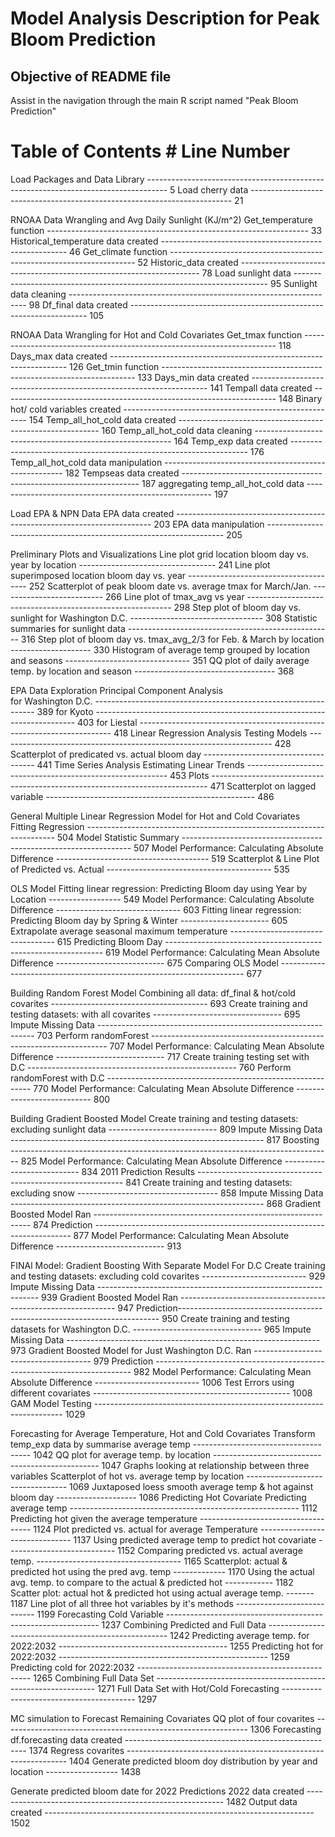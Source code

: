 # Model Analysis Description for Peak Bloom Prediction #

## Objective of README file ##
Assist in the navigation through the main R script named "Peak Bloom Prediction"

# **Table of Contents** #                                                                Line Number
Load Packages and Data
    Library ----------------------------------------------------------------------------------- 5
    Load cherry data ------------------------------------------------------------------------- 21

RNOAA Data Wrangling and Avg Daily Sunlight (KJ/m^2)
    Get_temperature function ----------------------------------------------------------------- 33
    Historical_temperature data created ------------------------------------------------------ 46
    Get_climate function --------------------------------------------------------------------- 52
    Historic_data created -------------------------------------------------------------------- 78
    Load sunlight data ----------------------------------------------------------------------- 95
    Sunlight data cleaning ------------------------------------------------------------------- 98
    Df_final data created ------------------------------------------------------------------- 105

RNOAA Data Wrangling for Hot and Cold Covariates 
    Get_tmax function ----------------------------------------------------------------------- 118
    Days_max data created ------------------------------------------------------------------- 126
    Get_tmin function ----------------------------------------------------------------------- 133
    Days_min data created ------------------------------------------------------------------- 141
    Tempall data created -------------------------------------------------------------------- 148
    Binary hot/ cold variables created ------------------------------------------------------ 154
    Temp_all_hot_cold data created ---------------------------------------------------------- 160
    Temp_all_hot_cold data cleaning --------------------------------------------------------- 164
    Temp_exp data created ------------------------------------------------------------------- 176
    Temp_all_hot_cold data manipulation ----------------------------------------------------- 182
    Tempseas data created ------------------------------------------------------------------- 187
    aggregating temp_all_hot_cold data ------------------------------------------------------ 197

Load EPA & NPN Data
    EPA data created ------------------------------------------------------------------------ 203
    EPA data manipulation ------------------------------------------------------------------- 205

Preliminary Plots and Visualizations
    Line plot grid location bloom day vs. year by location ---------------------------------- 241
    Line plot superimposed location bloom day vs. year -------------------------------------- 252
    Scatterplot of peak bloom date vs. average tmax for March/Jan. -------------------------- 266
    Line plot of tmax_avg vs year ----------------------------------------------------------- 298
    Step plot of bloom day vs. sunlight for Washington D.C. --------------------------------- 308
    Statistic summaries for sunlight data --------------------------------------------------- 316
    Step plot of bloom day vs. tmax_avg_2/3 for Feb. & March by location -------------------- 330
    Histogram of average temp grouped by location and seasons ------------------------------- 351
    QQ plot of daily average temp. by location and season ----------------------------------- 368

EPA Data Exploration 
    Principal Component Analysis  
          for Washington D.C. --------------------------------------------------------------- 389
          for Kyoto ------------------------------------------------------------------------- 403
          for Liestal ----------------------------------------------------------------------- 418
    Linear Regression Analysis 
          Testing Models -------------------------------------------------------------------- 428
          Scatterplot of predicated vs. actual bloom day ------------------------------------ 441
    Time Series Analysis
          Estimating Linear Trends ---------------------------------------------------------- 453
          Plots ----------------------------------------------------------------------------- 471
          Scatterplot on lagged variable ---------------------------------------------------- 486

General Multiple Linear Regression Model for Hot and Cold Covariates
    Fitting Regression ---------------------------------------------------------------------- 504
    Model Statistic Summary ----------------------------------------------------------------- 507
    Model Performance: Calculating Absolute Difference -------------------------------------- 519
    Scatterplot & Line Plot of Predicted vs. Actual ----------------------------------------- 535

OLS Model
    Fitting linear regression: Predicting Bloom day using Year by Location ------------------ 549
           Model Performance: Calculating Absolute Difference ------------------------------- 603
    Fitting linear regression: Predicting Bloom day by Spring & Winter ---------------------- 605
          Extrapolate average seasonal maximum temperature ---------------------------------- 615
          Predicting Bloom Day -------------------------------------------------------------- 619
          Model Performance: Calculating Mean Absolute Difference --------------------------- 675
    Comparing OLS Model --------------------------------------------------------------------- 677

Building Random Forest Model
    Combining all data: df_final & hot/cold covarites --------------------------------------- 693
    Create training and testing datasets: with all covarites -------------------------------- 695
          Impute Missing Data  -------------------------------------------------------------- 703
    Perform randomForest  ------------------------------------------------------------------- 707
          Model Performance: Calculating Mean Absolute Difference --------------------------- 717
    Create training testing set with D.C ---------------------------------------------------- 760
    Perform randomForest with D.C ----------------------------------------------------------- 770
          Model Performance: Calculating Mean Absolute Difference --------------------------- 800

Building Gradient Boosted Model
    Create training and testing datasets: excluding sunlight data --------------------------- 809
          Impute Missing Data --------------------------------------------------------------- 817
    Boosting -------------------------------------------------------------------------------- 825
          Model Performance: Calculating Mean Absolute Difference --------------------------- 834
          2011 Prediction Results ----------------------------------------------------------- 841
    Create training and testing datasets: excluding snow -----------------------------------  858
          Impute Missing Data --------------------------------------------------------------- 868
    Gradient Boosted Model Ran -------------------------------------------------------------- 874
          Prediction ------------------------------------------------------------------------ 877
          Model Performance: Calculating Mean Absolute Difference --------------------------- 913

FINAl Model:
Gradient Boosting With Separate Model For D.C
    Create training and testing datasets: excluding cold covarites -------------------------- 929
          Impute Missing Data --------------------------------------------------------------- 939
    Gradient Boosted Model Ran -------------------------------------------------------------- 947
          Prediction------------------------------------------------------------------------- 950
    Create training and testing datasets for Washington D.C. -------------------------------- 965
          Impute Missing Data --------------------------------------------------------------- 973
    Gradient Boosted Model for Just Washington D.C. Ran ------------------------------------- 979
          Prediction ------------------------------------------------------------------------ 982
          Model Performance: Calculating Mean Absolute Difference -------------------------- 1006
    Test Errors using different covariates ------------------------------------------------- 1008
    GAM Model Testing ---------------------------------------------------------------------- 1029

Forecasting for Average Temperature, Hot and Cold Covariates 
    Transform temp_exp data by summarise average temp ------------------------------------- 1042
    QQ plot for average temp. by location ------------------------------------------------- 1047
    Graphs looking at relationship between three variables
          Scatterplot of hot vs. average temp by location --------------------------------- 1069
          Juxtaposed loess smooth average temp & hot against bloom day -------------------- 1086
    Predicting Hot Covariate
          Predicting average temp --------------------------------------------------------- 1112
          Predicting hot given the average temperature ------------------------------------ 1124
          Plot predicted vs. actual for average Temperature ------------------------------- 1137
          Using predicted average temp to predict hot covariate --------------------------- 1152
          Comparing predicted vs. actual average temp. ------------------------------------ 1165
                Scatterplot: actual & predicted hot using the pred avg. temp  ------------- 1170
          Using the actual avg. temp. to compare to the actual & predicted hot ------------ 1182
                Scatter plot: actual hot & predicted hot using actual average temp. ------- 1187
          Line plot of all three hot variables by it's methods ---------------------------- 1199
    Forecasting Cold Variable ------------------------------------------------------------- 1237
    Combining Predicted and Full Data ----------------------------------------------------- 1242
          Predicting average temp. for 2022:2032 ------------------------------------------ 1255
          Predicting hot for 2022:2032 ---------------------------------------------------- 1259
          Predicting cold for 2022:2032 --------------------------------------------------- 1265
    Combining Full Data Set --------------------------------------------------------------- 1271
          Full Data Set with Hot/Cold Forecasting ----------------------------------------- 1297

MC simulation to Forecast Remaining Covariates
    QQ plot of four covarites ------------------------------------------------------------- 1306
    Forecasting
          df.forecasting data created ----------------------------------------------------- 1374
          Regress covarites --------------------------------------------------------------- 1404
          Generate predicted bloom doy distribution by year and location ------------------ 1438

Generate predicted bloom date for 2022
    Predictions 2022 data created --------------------------------------------------------- 1482
    Output data created ------------------------------------------------------------------- 1502
